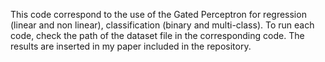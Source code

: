 This code correspond to the use of the Gated Perceptron for regression (linear and non linear), classification (binary and multi-class).
To run each code, check the path of the dataset file in the corresponding code.
The results are inserted in my paper included in the repository.
